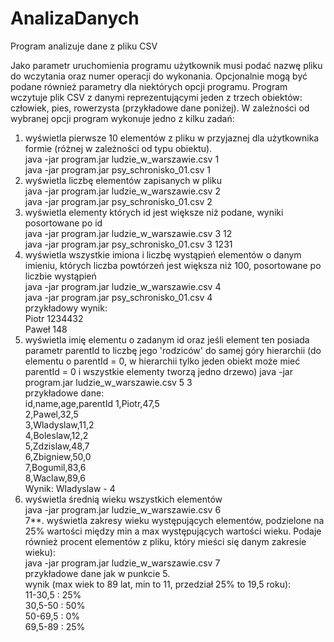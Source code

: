 # AnalizaDanych
Program analizuje dane z pliku CSV

Jako parametr uruchomienia programu użytkownik musi podać nazwę pliku do wczytania oraz numer operacji do wykonania. 
Opcjonalnie mogą być podane również parametry dla niektórych opcji programu. 
Program wczytuje plik CSV z danymi reprezentującymi jeden z trzech obiektów: człowiek, pies, rowerzysta (przykładowe dane poniżej). 
W zależności od wybranej opcji program wykonuje jedno z kilku zadań:

1. wyświetla pierwsze 10 elementów z pliku w przyjaznej dla użytkownika formie (różnej w zależności od typu obiektu).  
		java -jar program.jar ludzie_w_warszawie.csv 1  
		java -jar program.jar psy_schronisko_01.csv 1  
2. wyświetla liczbę elementów zapisanych w pliku  
		java -jar program.jar ludzie_w_warszawie.csv 2  
		java -jar program.jar psy_schronisko_01.csv 2  
3. wyświetla elementy których id jest większe niż podane, wyniki posortowane po id  
		java -jar program.jar ludzie_w_warszawie.csv 3 12  
		java -jar program.jar psy_schronisko_01.csv 3 1231  
4. wyświetla wszystkie imiona i liczbę wystąpień elementów o danym imieniu, których liczba powtórzeń jest większa niż 100, posortowane po liczbie wystąpień  
		java -jar program.jar ludzie_w_warszawie.csv 4  
		java -jar program.jar psy_schronisko_01.csv 4  
		przykładowy wynik:  
		Piotr 1234432  
		Paweł 148  
5. wyświetla imię elementu o zadanym id oraz jeśli element ten posiada parametr parentId to liczbę jego 'rodziców' do samej góry hierarchii (do elementu o parentId = 0, w hierarchii tylko jeden obiekt może mieć parentId = 0 i wszystkie elementy tworzą jedno drzewo)
		java -jar program.jar ludzie_w_warszawie.csv 5 3  
		przykładowe dane:  
		id,name,age,parentId
		1,Piotr,47,5  
		2,Pawel,32,5  
		3,Wladyslaw,11,2  
		4,Boleslaw,12,2  
		5,Zdzislaw,48,7  
		6,Zbigniew,50,0  
		7,Bogumil,83,6  
		8,Waclaw,89,6  
		Wynik: Wladyslaw - 4  
6. wyświetla średnią wieku wszystkich elementów  
		java -jar program.jar ludzie_w_warszawie.csv 6  
7**. wyświetla zakresy wieku występujących elementów, podzielone na 25% wartości między min a max występujących wartości wieku. Podaje również procent elementów z pliku, który mieści się danym zakresie wieku):  
	java -jar program.jar ludzie_w_warszawie.csv 7  
	przykładowe dane jak w punkcie 5.  
	wynik (max wiek to 89 lat, min to 11, przedział 25% to 19,5 roku):  
	11-30,5 : 25%  
	30,5-50 : 50%  
	50-69,5 : 0%  
	69,5-89 : 25%  
